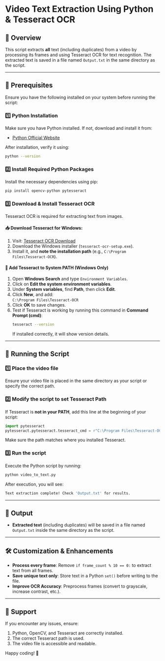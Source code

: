 # Video Text Extraction Using Python & Tesseract OCR

## 📌 Overview
This script extracts **all** text (including duplicates) from a video by processing its frames and using Tesseract OCR for text recognition. The extracted text is saved in a file named `Output.txt` in the same directory as the script.

---

## 🔧 Prerequisites
Ensure you have the following installed on your system before running the script:

### 1️⃣ **Python Installation**
Make sure you have Python installed. If not, download and install it from:
- [Python Official Website](https://www.python.org/downloads/)

After installation, verify it using:
```sh
python --version
```

### 2️⃣ **Install Required Python Packages**
Install the necessary dependencies using pip:
```sh
pip install opencv-python pytesseract
```

### 3️⃣ **Download & Install Tesseract OCR**
Tesseract OCR is required for extracting text from images.

#### 📥 **Download Tesseract for Windows**:
1. Visit: [Tesseract OCR Download](https://github.com/UB-Mannheim/tesseract/wiki)
2. Download the Windows installer (`tesseract-ocr-setup.exe`).
3. Install it, and **note the installation path** (e.g., `C:\Program Files\Tesseract-OCR`).

#### 🔧 **Add Tesseract to System PATH (Windows Only)**
1. Open **Windows Search** and type `Environment Variables`.
2. Click on **Edit the system environment variables**.
3. Under **System variables**, find **Path**, then click **Edit**.
4. Click **New**, and add:  
   `C:\Program Files\Tesseract-OCR`
5. Click **OK** to save changes.
6. Test if Tesseract is working by running this command in **Command Prompt (cmd)**:
   ```sh
   tesseract --version
   ```
   If installed correctly, it will show version details.

---

## 🚀 Running the Script
### 1️⃣ **Place the video file**
Ensure your video file is placed in the same directory as your script or specify the correct path.

### 2️⃣ **Modify the script to set Tesseract Path**
If Tesseract is **not in your PATH**, add this line at the beginning of your script:
```python
import pytesseract
pytesseract.pytesseract.tesseract_cmd = r"C:\Program Files\Tesseract-OCR\tesseract.exe"
```
Make sure the path matches where you installed Tesseract.

### 3️⃣ **Run the script**
Execute the Python script by running:
```sh
python video_to_text.py
```
After execution, you will see:
```sh
Text extraction complete! Check 'Output.txt' for results.
```

---

## 📂 Output
- **Extracted text** (including duplicates) will be saved in a file named `Output.txt` inside the same directory as the script.

---

## 🛠 Customization & Enhancements
- **Process every frame**: Remove `if frame_count % 10 == 0:` to extract text from all frames.
- **Save unique text only**: Store text in a Python `set()` before writing to the file.
- **Improve OCR Accuracy**: Preprocess frames (convert to grayscale, increase contrast, etc.).

---

## 🤝 Support
If you encounter any issues, ensure:
1. Python, OpenCV, and Tesseract are correctly installed.
2. The correct Tesseract path is used.
3. The video file is accessible and readable.

Happy coding! 🚀

